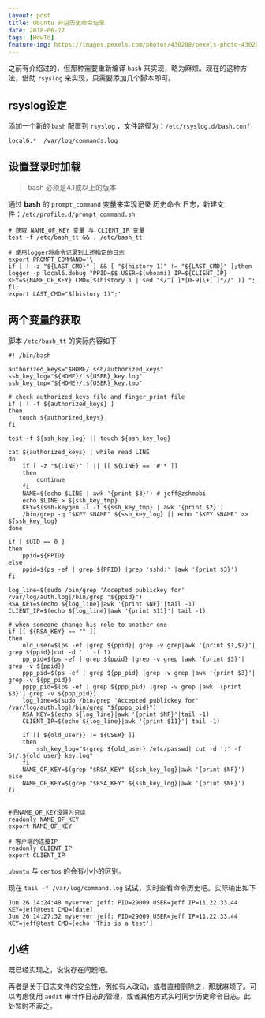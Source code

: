 ```yaml
---
layout: post
title: Ubuntu 开启历史命令记录
date: 2018-06-27
tags: [HowTo]
feature-img: https://images.pexels.com/photos/430208/pexels-photo-430208.jpeg?cs=srgb&dl=camera-equipment-pavement-430208.jpg&fm=jpg
---
```


之前有介绍过的，但那种需要重新编译 `bash` 来实现，略为麻烦。现在的这种方法，借助 `rsyslog` 来实现，只需要添加几个脚本即可。

<!--more-->

## rsyslog设定

添加一个新的 `bash` 配置到 `rsyslog` ，文件路径为：`/etc/rsyslog.d/bash.conf`

```shell
local6.*  /var/log/commands.log
```

## 设置登录时加载

>  bash 必须是4.1或以上的版本

通过 **bash** 的 `prompt_command` 变量来实现记录 历史命令 日志，新建文件：`/etc/profile.d/prompt_command.sh`

```shell
# 获取 NAME_OF_KEY 变量 与 CLIENT_IP 变量
test -f /etc/bash_tt && . /etc/bash_tt

# 使用logger将命令记录到上述指定的日志
export PROMPT_COMMAND='\
if [ ! -z "${LAST_CMD}" ] && [ "$(history 1)" != "${LAST_CMD}" ];then
logger -p local6.debug "PPID=$$ USER=$(whoami) IP=${CLIENT_IP} KEY=${NAME_OF_KEY} CMD=[$(history 1 | sed "s/^[ ]*[0-9]\+[ ]*//" )] ";
fi;
export LAST_CMD="$(history 1)";'
```

## 两个变量的获取

脚本 `/etc/bash_tt` 的实际内容如下

```shell
#! /bin/bash

authorized_keys="$HOME/.ssh/authorized_keys"
ssh_key_log="${HOME}/.${USER}_key.log"
ssh_key_tmp="${HOME}/.${USER}_key.tmp"

# check authorized_keys file and finger_print file
if [ ! -f ${authorized_keys} ]
then
   touch ${authorized_keys}
fi

test -f ${ssh_key_log} || touch ${ssh_key_log}

cat ${authorized_keys} | while read LINE
do
    if [ -z "${LINE}" ] || [[ ${LINE} == '#'* ]]
    then
        continue
    fi
    NAME=$(echo $LINE | awk '{print $3}') # jeff@zshmobi
    echo $LINE > ${ssh_key_tmp}
    KEY=$(ssh-keygen -l -f ${ssh_key_tmp} | awk '{print $2}')
    /bin/grep -q "$KEY $NAME" ${ssh_key_log} || echo "$KEY $NAME" >> ${ssh_key_log}
done

if [ $UID == 0 ]
then
    ppid=${PPID}
else
    ppid=$(ps -ef | grep ${PPID} |grep 'sshd:' |awk '{print $3}')
fi

log_line=$(sudo /bin/grep 'Accepted publickey for' /var/log/auth.log|/bin/grep "${ppid}")
RSA_KEY=$(echo ${log_line}|awk '{print $NF}'|tail -1)
CLIENT_IP=$(echo ${log_line}|awk '{print $11}'| tail -1)

# when someone change his role to another one
if [[ ${RSA_KEY} == "" ]]
then
    old_user=$(ps -ef |grep ${ppid}| grep -v grep|awk '{print $1,$2}'| grep ${ppid}|cut -d ' ' -f 1)
    pp_pid=$(ps -ef | grep ${ppid} |grep -v grep |awk '{print $3}'| grep -v ${ppid})
    ppp_pid=$(ps -ef | grep ${pp_pid} |grep -v grep |awk '{print $3}'| grep -v ${pp_pid})
    pppp_pid=$(ps -ef | grep ${ppp_pid} |grep -v grep |awk '{print $3}'| grep -v ${ppp_pid})
    log_line=$(sudo /bin/grep 'Accepted publickey for' /var/log/auth.log|/bin/grep "${pppp_pid}")
    RSA_KEY=$(echo ${log_line}|awk '{print $NF}'|tail -1)
    CLIENT_IP=$(echo ${log_line}|awk '{print $11}'| tail -1)

    if [[ ${old_user}} != ${USER} ]]
    then
        ssh_key_log="$(grep ${old_user} /etc/passwd| cut -d ':' -f 6)/.${old_user}_key.log"
    fi
    NAME_OF_KEY=$(grep "$RSA_KEY" ${ssh_key_log}|awk '{print $NF}')
else
    NAME_OF_KEY=$(grep "$RSA_KEY" ${ssh_key_log}|awk '{print $NF}')
fi


#把NAME_OF_KEY设置为只读
readonly NAME_OF_KEY
export NAME_OF_KEY

# 客户端的连接IP
readonly CLIENT_IP
export CLIENT_IP
```
`ubuntu` 与 `centos` 的会有小小的区别。

现在 `tail -f /var/log/command.log` 试试，实时查看命令历史吧。实际输出如下

```shell
Jun 26 14:24:48 myserver jeff: PID=29009 USER=jeff IP=11.22.33.44 KEY=jeff@test CMD=[date]
Jun 26 14:27:32 myserver jeff: PID=29009 USER=jeff IP=11.22.33.44 KEY=jeff@test CMD=[echo 'This is a test']
```

## 小结

既已经实现之，说说存在问题吧。

再者是关于日志文件的安全性，例如有人改动，或者直接删除之，那就麻烦了。可以考虑使用 `audit` 审计作日志的管理，或者其他方式实时同步历史命令日志。此处暂时不表之。
